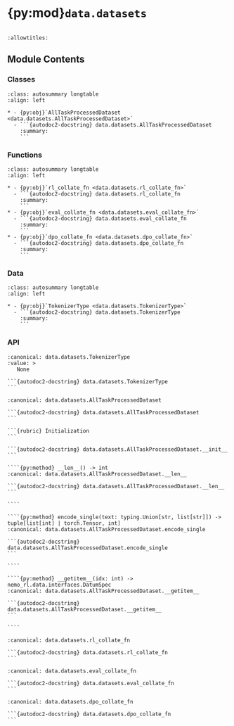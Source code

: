 # {py:mod}`data.datasets`

```{py:module} data.datasets
```

```{autodoc2-docstring} data.datasets
:allowtitles:
```

## Module Contents

### Classes

````{list-table}
:class: autosummary longtable
:align: left

* - {py:obj}`AllTaskProcessedDataset <data.datasets.AllTaskProcessedDataset>`
  - ```{autodoc2-docstring} data.datasets.AllTaskProcessedDataset
    :summary:
    ```
````

### Functions

````{list-table}
:class: autosummary longtable
:align: left

* - {py:obj}`rl_collate_fn <data.datasets.rl_collate_fn>`
  - ```{autodoc2-docstring} data.datasets.rl_collate_fn
    :summary:
    ```
* - {py:obj}`eval_collate_fn <data.datasets.eval_collate_fn>`
  - ```{autodoc2-docstring} data.datasets.eval_collate_fn
    :summary:
    ```
* - {py:obj}`dpo_collate_fn <data.datasets.dpo_collate_fn>`
  - ```{autodoc2-docstring} data.datasets.dpo_collate_fn
    :summary:
    ```
````

### Data

````{list-table}
:class: autosummary longtable
:align: left

* - {py:obj}`TokenizerType <data.datasets.TokenizerType>`
  - ```{autodoc2-docstring} data.datasets.TokenizerType
    :summary:
    ```
````

### API

````{py:data} TokenizerType
:canonical: data.datasets.TokenizerType
:value: >
   None

```{autodoc2-docstring} data.datasets.TokenizerType
```

````

`````{py:class} AllTaskProcessedDataset(dataset: typing.Union[datasets.Dataset, typing.Any], tokenizer: data.datasets.TokenizerType, default_task_data_spec: nemo_rl.data.interfaces.TaskDataSpec, task_data_processors: typing.Union[dict[str, tuple[nemo_rl.data.interfaces.TaskDataSpec, nemo_rl.data.interfaces.TaskDataProcessFnCallable]], nemo_rl.data.interfaces.TaskDataProcessFnCallable], max_seq_length: typing.Optional[int] = None)
:canonical: data.datasets.AllTaskProcessedDataset

```{autodoc2-docstring} data.datasets.AllTaskProcessedDataset
```

```{rubric} Initialization
```

```{autodoc2-docstring} data.datasets.AllTaskProcessedDataset.__init__
```

````{py:method} __len__() -> int
:canonical: data.datasets.AllTaskProcessedDataset.__len__

```{autodoc2-docstring} data.datasets.AllTaskProcessedDataset.__len__
```

````

````{py:method} encode_single(text: typing.Union[str, list[str]]) -> tuple[list[int] | torch.Tensor, int]
:canonical: data.datasets.AllTaskProcessedDataset.encode_single

```{autodoc2-docstring} data.datasets.AllTaskProcessedDataset.encode_single
```

````

````{py:method} __getitem__(idx: int) -> nemo_rl.data.interfaces.DatumSpec
:canonical: data.datasets.AllTaskProcessedDataset.__getitem__

```{autodoc2-docstring} data.datasets.AllTaskProcessedDataset.__getitem__
```

````

`````

````{py:function} rl_collate_fn(data_batch: list[nemo_rl.data.interfaces.DatumSpec]) -> nemo_rl.distributed.batched_data_dict.BatchedDataDict[typing.Any]
:canonical: data.datasets.rl_collate_fn

```{autodoc2-docstring} data.datasets.rl_collate_fn
```
````

````{py:function} eval_collate_fn(data_batch: list[nemo_rl.data.interfaces.DatumSpec]) -> nemo_rl.distributed.batched_data_dict.BatchedDataDict[typing.Any]
:canonical: data.datasets.eval_collate_fn

```{autodoc2-docstring} data.datasets.eval_collate_fn
```
````

````{py:function} dpo_collate_fn(data_batch: list[nemo_rl.data.interfaces.DPODatumSpec], tokenizer: data.datasets.TokenizerType, make_sequence_length_divisible_by: int) -> nemo_rl.distributed.batched_data_dict.BatchedDataDict[typing.Any]
:canonical: data.datasets.dpo_collate_fn

```{autodoc2-docstring} data.datasets.dpo_collate_fn
```
````
